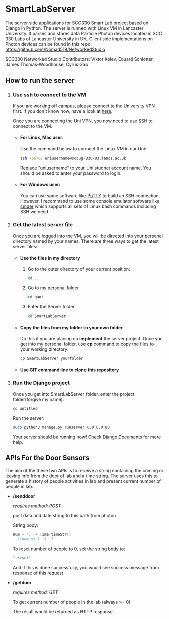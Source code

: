 # SmartLabServer
The server side applications for SCC330 Smart Lab project based on Django in Python. The server is runned with Linux VM in Lancaster University. It parses and stores data Particle Photon devices located in SCC 330 Labs of Lancaster University in UK. 
Client side implementations on Photon devices can be found in this repo:
https://github.com/Nomad519/NetworkedStudio

SCC330 Networked Studio Contributors: Viktor Kolev, Eduard Schlotter, James Thomas-Woodhouse, Cyrus Gao

## How to run the server

1. ### Use ssh to connect to the VM

   If you are working off campus, please connect to the University VPN first. If you don't know how, have a look at [here](https://lancasteranswers.lancs.ac.uk/portal/app/portlets/results/viewsolution.jsp?solutionid=111025142706591).

   Once you are connecting the Uni VPN, you now need to use SSH to connect to the VM.

   - #### For Linux, Mac user:

     Use the command below to connect the Linux VM in our Uni:

     ```bash
     ssh -p6767 uniusername@sccug-330-03.lancs.ac.uk
     ```

     Replace "uniusername" to your Uni studnet account name. You should be asked to enter your password to login.


   - #### For Windows user:

     You can use some software like  [PuTTY](https://www.chiark.greenend.org.uk/~sgtatham/putty/latest.html) to build an SSH connection. However, I recommand to use some console emulator software like [cmder](http://cmder.net) which supports all sets of Linux bash commands including SSH we need.

2. ### Get the latest server file

   Once you are logged into the VM, you will be directed into your personal directory named by your names. There are three ways to get the latest server files:

   - #### Use the files in my directory

     1. Go to the outer directory of your current position:

        ```bash
        cd ..
        ```

     2. Go to my personal folder

        ```bash
        cd gaot
        ```

     3. Enter the Server folder

        ```bash
        cd SmartLabServer
        ```

   - #### Copy the files from my folder to your own folder

     Do this if you are planing on **implement** the server project. Once you get into my personal folder, use **cp** command to copy the files to your working directory:

     ``` bash
     cp SmartLabServer yourfolder
     ```

   - #### Use GIT command line to clone this repository 

3. ### Run the Django project

   Once you get into SmartLabServer folder, enter the project folder(forgive my name):

   ```bash
   cd untitled
   ```

   Run the server:

   ```bash
   sudo python3 manage.py runserver 0.0.0.0:80
   ```

   Your server should  be running now! Check [Django Documents](https://docs.djangoproject.com/en/1.11/) for more help.

## APIs For the Door Sensors

The aim of the these two APIs is to receive a string containing the coming or leaving info from the door of lab and a time string. The server uses this to generate a history of people activities in lab and present current number of people in lab.

- **/senddoor**

  *requires method: POST*

  post data and date string to this path from photon

  String body:

  ```c
  num + ',' + Time.timeStr()
    //num == 1 || -1
  ```

  To reset number of people to 0, set the string body to:

  ```c
  "-reset"
  ```

  And if this is done successfully, you would see success message from response of this request

- **/getdoor**

  *requires method: GET*

  To get current number of people in the lab (always >= 0).

  The result would be returned as HTTP response.


